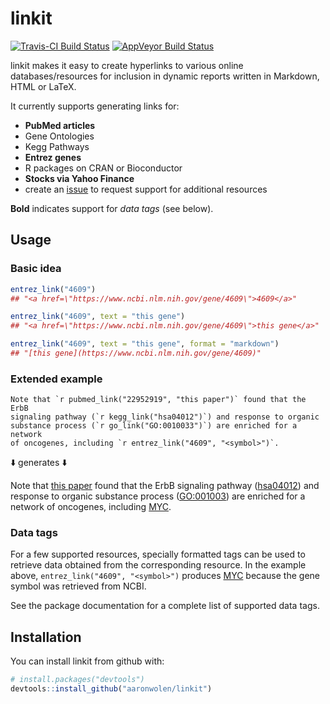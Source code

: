 # linkit

[![Travis-CI Build Status](https://travis-ci.org/aaronwolen/linkit.svg?branch=master)](https://travis-ci.org/aaronwolen/linkit)
[![AppVeyor Build Status](https://ci.appveyor.com/api/projects/status/github/aaronwolen/linkit?branch=master&svg=true)](https://ci.appveyor.com/project/aaronwolen/linkit)

linkit makes it easy to create hyperlinks to various online databases/resources for inclusion in dynamic reports written in Markdown, HTML or LaTeX.

It currently supports generating links for:

- **PubMed articles**
- Gene Ontologies
- Kegg Pathways
- **Entrez genes**
- R packages on CRAN or Bioconductor
- **Stocks via Yahoo Finance**
- create an [issue](https://github.com/aaronwolen/linkit/issues) to request support for additional resources

**Bold** indicates support for *data tags* (see below).

## Usage

### Basic idea

```r
entrez_link("4609")
## "<a href=\"https://www.ncbi.nlm.nih.gov/gene/4609\">4609</a>"

entrez_link("4609", text = "this gene")
## "<a href=\"https://www.ncbi.nlm.nih.gov/gene/4609\">this gene</a>"

entrez_link("4609", text = "this gene", format = "markdown")
## "[this gene](https://www.ncbi.nlm.nih.gov/gene/4609)"
```

### Extended example

```
Note that `r pubmed_link("22952919", "this paper")` found that the ErbB
signaling pathway (`r kegg_link("hsa04012")`) and response to organic
substance process (`r go_link("GO:0010033")`) are enriched for a network
of oncogenes, including `r entrez_link("4609", "<symbol>")`.
```

:arrow_down: generates :arrow_down:

Note that [this paper][1] found that the ErbB signaling pathway ([hsa04012][2]) and response to organic substance process ([GO:001003][3]) are enriched for a network of oncogenes, including [MYC][4].

### Data tags

For a few supported resources, specially formatted tags can be used to retrieve data obtained from the corresponding resource. In the example above, `entrez_link("4609", "<symbol>")` produces [MYC][4] because the gene symbol was retrieved from NCBI.

See the package documentation for a complete list of supported data tags.

## Installation

You can install linkit from github with:

```R
# install.packages("devtools")
devtools::install_github("aaronwolen/linkit")
```


<!-- links -->
[1]: https://www.ncbi.nlm.nih.gov/pubmed/22952919
[2]: http://www.genome.jp/dbget-bin/www_bget?pathway:hsa04012
[3]: http://amigo.geneontology.org/amigo/term/GO:0010033
[4]: https://www.ncbi.nlm.nih.gov/gene/4609